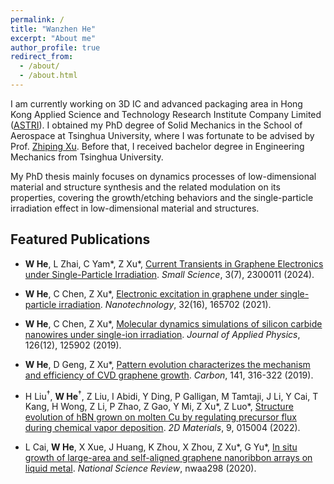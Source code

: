 ```yaml
---
permalink: /
title: "Wanzhen He"
excerpt: "About me"
author_profile: true
redirect_from: 
  - /about/
  - /about.html
---
```


<!-- ## About Me -->
I am currently working on 3D IC and advanced packaging area in Hong Kong Applied Science and Technology Research Institute Company Limited ([ASTRI](https://www.astri.org/)). I obtained my PhD degree of Solid Mechanics in the School of Aerospace at Tsinghua University, where I was fortunate to be advised by Prof. [Zhiping Xu](https://scholar.google.com/citations?user=VNcqui8AAAAJ&hl=en). Before that, I received bachelor degree in Engineering Mechanics from Tsinghua University. 
        
My PhD thesis mainly focuses on dynamics processes of low-dimensional material and structure synthesis and the related modulation on its properties, covering the growth/etching behaviors and the single-particle irradiation effect in low-dimensional material and structures.


## Featured Publications

+ **W He**, L Zhai, C Yam\*, Z Xu\*, [Current Transients in Graphene Electronics under Single-Particle Irradiation](https://onlinelibrary.wiley.com/doi/full/10.1002/smsc.202300011). _Small Science_, 3(7), 2300011 (2024).

+ **W He**, C Chen, Z Xu*, [Electronic excitation in graphene under single-particle irradiation](https://iopscience.iop.org/article/10.1088/1361-6528/abdb64/meta). _Nanotechnology_, 32(16), 165702 (2021). 

+ **W He**, C Chen, Z Xu*, [Molecular dynamics simulations of silicon carbide nanowires under single-ion irradiation](https://aip.scitation.org/doi/full/10.1063/1.5121873). _Journal of Applied Physics_, 126(12), 125902 (2019). 

+ **W He**, D Geng, Z Xu*, [Pattern evolution characterizes the mechanism and efficiency of CVD graphene growth](https://www.sciencedirect.com/science/article/pii/S0008622318308625). _Carbon_, 141, 316-322 (2019).

+ H Liu<sup>†</sup>, **W He**<sup>†</sup>, Z Liu, I Abidi, Y Ding, P Galligan, M Tamtaji, J Li, Y Cai, T Kang, H Wong, Z Li, P Zhao, Z Gao, Y Mi, Z Xu\*, Z Luo\*, [Structure evolution of hBN grown on molten Cu by regulating precursor flux during chemical vapor deposition](https://iopscience.iop.org/article/10.1088/2053-1583/ac2e59/meta). _2D Materials_, 9, 015004 (2022).

+ L Cai, **W He**, X Xue, J Huang, K Zhou, X Zhou, Z Xu\*, G Yu\*, [In situ growth of large-area and self-aligned graphene nanoribbon arrays on liquid metal](https://academic.oup.com/nsr/advance-article/doi/10.1093/nsr/nwaa298/6039344?login=true). _National Science Review_, nwaa298 (2020).

